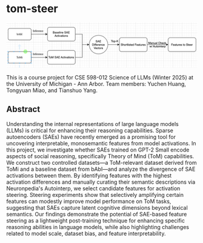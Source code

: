 # tom-steer

![alt text](image.png)

This is a course project for CSE 598-012 Science of LLMs (Winter 2025) at the University of Michigan - Ann Arbor. Team members: Yuchen Huang, Tongyuan Miao, and Tianshuo Yang.

## Abstract

Understanding the internal representations of large language models (LLMs) is critical for enhancing their reasoning capabilities. Sparse autoencoders (SAEs) have recently emerged as a promising tool for uncovering interpretable, monosemantic features from model activations. In this project, we investigate whether SAEs trained on GPT-2 Small encode aspects of social reasoning, specifically Theory of Mind (ToM) capabilities. We construct two controlled datasets—a ToM-relevant dataset derived from ToMi and a baseline dataset from bAbI—and analyze the divergence of SAE activations between them. By identifying features with the highest activation differences and manually curating their semantic descriptions via Neuronpedia's Autointerp, we select candidate features for activation steering. Steering experiments show that selectively amplifying certain features can modestly improve model performance on ToM tasks, suggesting that SAEs capture latent cognitive dimensions beyond lexical semantics. Our findings demonstrate the potential of SAE-based feature steering as a lightweight post-training technique for enhancing specific reasoning abilities in language models, while also highlighting challenges related to model scale, dataset bias, and feature interpretability.

